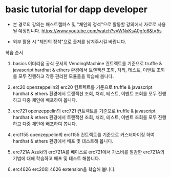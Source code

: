 # basic tutorial for dapp developer

* 본 경로의 강의는 패스트캠퍼스 및 "체인의 정석"으로 활동할 강의에서 자료로 사용될 예정입니다.
https://www.youtube.com/watch?v=WNxKsA0gfc8&t=5s

* 외부 활용 시 "체인의 정석"으로 출저를 남겨주시길 바랍니다.

학습 순서

1. basics
이더리움 공식 문서의 VendingMachine 컨트렉트를 기준으로
truffle & javascript 
hardhat & ethers 
환경에서 트랜잭션 조회, 처리, 테스트, 이벤트 조회를 모두 진행하고
각종 편리한 모듈들을 학습해 봅니다.

2. erc20
openzeppelin의 erc20 컨트렉트를 기준으로
truffle & javascript 
hardhat & ethers 
환경에서 트랜잭션 조회, 처리, 테스트, 이벤트 조회를 모두 진행하고
다중 체인에 배포하여 봅니다.

3. erc721
openzeppelin의 erc721 컨트렉트를 기준으로
truffle & javascript 
hardhat & ethers 
환경에서 트랜잭션 조회, 처리, 테스트, 이벤트 조회를 모두 진행하고
다중 체인에 배포하여 봅니다.

4. erc1155
openzeppelin의 erc1155 컨트렉트를 기준으로 커스터마이징 하여
hardhat & ethers 환경에서 배포 및 테스트해 봅니다.

5. erc721A
Azuki의 erc721A를 베이스로
erc721에서 가스비를 절감한 erc721A의 기법에 대해 학습하고 배포 및 테스트 해봅니다.

6. erc4626
erc20의 4626 extension을 학습해 봅니다.

